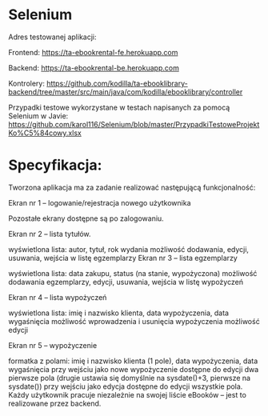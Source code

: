 # Selenium
Adres testowanej aplikacji:

Frontend: https://ta-ebookrental-fe.herokuapp.com

Backend: https://ta-ebookrental-be.herokuapp.com

Kontrolery:
https://github.com/kodilla/ta-ebooklibrary-backend/tree/master/src/main/java/com/kodilla/ebooklibrary/controller

Przypadki testowe wykorzystane w testach napisanych za pomocą Selenium w Javie:
https://github.com/karol116/Selenium/blob/master/PrzypadkiTestoweProjektKo%C5%84cowy.xlsx

# Specyfikacja:

Tworzona aplikacja ma za zadanie realizować następującą funkcjonalność:

Ekran nr 1 – logowanie/rejestracja nowego użytkownika

Pozostałe ekrany dostępne są po zalogowaniu.

Ekran nr 2 – lista tytułów.

wyświetlona lista: autor, tytuł, rok wydania
możliwość dodawania, edycji, usuwania, wejścia w listę egzemplarzy
Ekran nr 3 – lista egzemplarzy

wyświetlona lista: data zakupu, status (na stanie, wypożyczona)
możliwość dodawania egzemplarzy, edycji, usuwania, wejścia w listę wypożyczeń

Ekran nr 4 – lista wypożyczeń

wyświetlona lista: imię i nazwisko klienta, data wypożyczenia, data wygaśnięcia
możliwość wprowadzenia i usunięcia wypożyczenia
możliwość edycji

Ekran nr 5 – wypożyczenie

formatka z polami: imię i nazwisko klienta (1 pole), data wypożyczenia, data wygaśnięcia
przy wejściu jako nowe wypożyczenie dostępne do edycji dwa pierwsze pola (drugie ustawia się domyślnie na sysdate()+3, pierwsze na sysdate())
przy wejściu jako edycja dostępne do edycji wszystkie pola.
Każdy użytkownik pracuje niezależnie na swojej liście eBooków – jest to realizowane przez backend.
